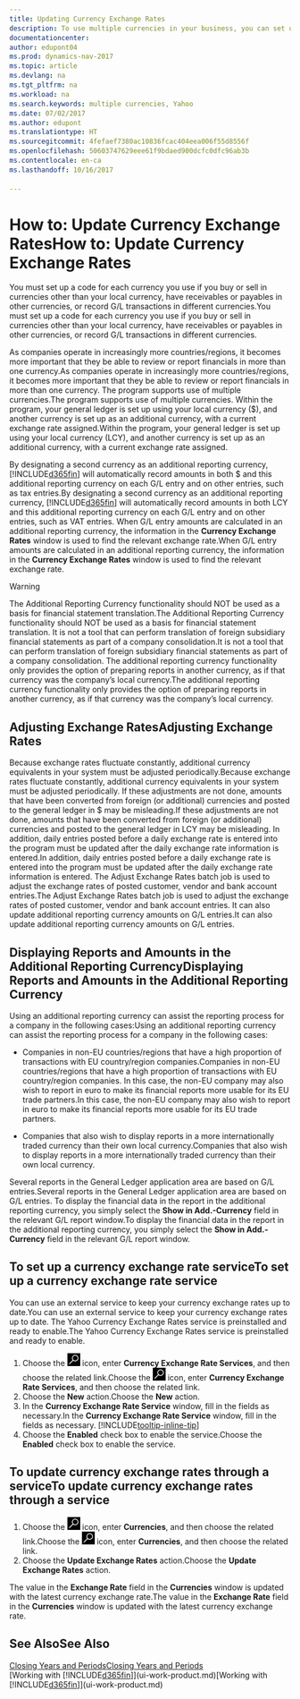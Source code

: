 ```yaml
---
title: Updating Currency Exchange Rates
description: To use multiple currencies in your business, you can set up a code for each currency and use an external exchange rate service, such as Yahoo.
documentationcenter: 
author: edupont04
ms.prod: dynamics-nav-2017
ms.topic: article
ms.devlang: na
ms.tgt_pltfrm: na
ms.workload: na
ms.search.keywords: multiple currencies, Yahoo
ms.date: 07/02/2017
ms.author: edupont
ms.translationtype: HT
ms.sourcegitcommit: 4fefaef7380ac10836fcac404eea006f55d8556f
ms.openlocfilehash: 50603747629eee61f9bdaed900dcfc0dfc96ab3b
ms.contentlocale: en-ca
ms.lasthandoff: 10/16/2017

---
```

# <a name="how-to-update-currency-exchange-rates"></a><span data-ttu-id="198fe-103">How to: Update Currency Exchange Rates</span><span class="sxs-lookup"><span data-stu-id="198fe-103">How to: Update Currency Exchange Rates</span></span>
<span data-ttu-id="198fe-104">You must set up a code for each currency you use if you buy or sell in currencies other than your local currency, have receivables or payables in other currencies, or record G/L transactions in different currencies.</span><span class="sxs-lookup"><span data-stu-id="198fe-104">You must set up a code for each currency you use if you buy or sell in currencies other than your local currency, have receivables or payables in other currencies, or record G/L transactions in different currencies.</span></span>  

<span data-ttu-id="198fe-105">As companies operate in increasingly more countries/regions, it becomes more important that they be able to review or report financials in more than one currency.</span><span class="sxs-lookup"><span data-stu-id="198fe-105">As companies operate in increasingly more countries/regions, it becomes more important that they be able to review or report financials in more than one currency.</span></span> <span data-ttu-id="198fe-106">The program supports use of multiple currencies.</span><span class="sxs-lookup"><span data-stu-id="198fe-106">The program supports use of multiple currencies.</span></span> <span data-ttu-id="198fe-107">Within the program, your general ledger is set up using your local currency ($), and another currency is set up as an additional currency, with a current exchange rate assigned.</span><span class="sxs-lookup"><span data-stu-id="198fe-107">Within the program, your general ledger is set up using your local currency (LCY), and another currency is set up as an additional currency, with a current exchange rate assigned.</span></span>  

 <span data-ttu-id="198fe-108">By designating a second currency as an additional reporting currency, [!INCLUDE[d365fin](includes/d365fin_md.md)] will automatically record amounts in both $ and this additional reporting currency on each G/L entry and on other entries, such as tax entries.</span><span class="sxs-lookup"><span data-stu-id="198fe-108">By designating a second currency as an additional reporting currency, [!INCLUDE[d365fin](includes/d365fin_md.md)] will automatically record amounts in both LCY and this additional reporting currency on each G/L entry and on other entries, such as VAT entries.</span></span> <span data-ttu-id="198fe-109">When G/L entry amounts are calculated in an additional reporting currency, the information in the **Currency Exchange Rates** window is used to find the relevant exchange rate.</span><span class="sxs-lookup"><span data-stu-id="198fe-109">When G/L entry amounts are calculated in an additional reporting currency, the information in the **Currency Exchange Rates** window is used to find the relevant exchange rate.</span></span>  

> [!WARNING]  
>  <span data-ttu-id="198fe-110">The Additional Reporting Currency functionality should NOT be used as a basis for financial statement translation.</span><span class="sxs-lookup"><span data-stu-id="198fe-110">The Additional Reporting Currency functionality should NOT be used as a basis for financial statement translation.</span></span> <span data-ttu-id="198fe-111">It is not a tool that can perform translation of foreign subsidiary financial statements as part of a company consolidation.</span><span class="sxs-lookup"><span data-stu-id="198fe-111">It is not a tool that can perform translation of foreign subsidiary financial statements as part of a company consolidation.</span></span> <span data-ttu-id="198fe-112">The additional reporting currency functionality only provides the option of preparing reports in another currency, as if that currency was the company’s local currency.</span><span class="sxs-lookup"><span data-stu-id="198fe-112">The additional reporting currency functionality only provides the option of preparing reports in another currency, as if that currency was the company’s local currency.</span></span>

## <a name="adjusting-exchange-rates"></a><span data-ttu-id="198fe-113">Adjusting Exchange Rates</span><span class="sxs-lookup"><span data-stu-id="198fe-113">Adjusting Exchange Rates</span></span>  
<span data-ttu-id="198fe-114">Because exchange rates fluctuate constantly, additional currency equivalents in your system must be adjusted periodically.</span><span class="sxs-lookup"><span data-stu-id="198fe-114">Because exchange rates fluctuate constantly, additional currency equivalents in your system must be adjusted periodically.</span></span> <span data-ttu-id="198fe-115">If these adjustments are not done, amounts that have been converted from foreign (or additional) currencies and posted to the general ledger in $ may be misleading.</span><span class="sxs-lookup"><span data-stu-id="198fe-115">If these adjustments are not done, amounts that have been converted from foreign (or additional) currencies and posted to the general ledger in LCY may be misleading.</span></span> <span data-ttu-id="198fe-116">In addition, daily entries posted before a daily exchange rate is entered into the program must be updated after the daily exchange rate information is entered.</span><span class="sxs-lookup"><span data-stu-id="198fe-116">In addition, daily entries posted before a daily exchange rate is entered into the program must be updated after the daily exchange rate information is entered.</span></span> <span data-ttu-id="198fe-117">The Adjust Exchange Rates batch job is used to adjust the exchange rates of posted customer, vendor and bank account entries.</span><span class="sxs-lookup"><span data-stu-id="198fe-117">The Adjust Exchange Rates batch job is used to adjust the exchange rates of posted customer, vendor and bank account entries.</span></span> <span data-ttu-id="198fe-118">It can also update additional reporting currency amounts on G/L entries.</span><span class="sxs-lookup"><span data-stu-id="198fe-118">It can also update additional reporting currency amounts on G/L entries.</span></span>  

## <a name="displaying-reports-and-amounts-in-the-additional-reporting-currency"></a><span data-ttu-id="198fe-119">Displaying Reports and Amounts in the Additional Reporting Currency</span><span class="sxs-lookup"><span data-stu-id="198fe-119">Displaying Reports and Amounts in the Additional Reporting Currency</span></span>  
<span data-ttu-id="198fe-120">Using an additional reporting currency can assist the reporting process for a company in the following cases:</span><span class="sxs-lookup"><span data-stu-id="198fe-120">Using an additional reporting currency can assist the reporting process for a company in the following cases:</span></span>  

- <span data-ttu-id="198fe-121">Companies in non-EU countries/regions that have a high proportion of transactions with EU country/region companies.</span><span class="sxs-lookup"><span data-stu-id="198fe-121">Companies in non-EU countries/regions that have a high proportion of transactions with EU country/region companies.</span></span> <span data-ttu-id="198fe-122">In this case, the non-EU company may also wish to report in euro to make its financial reports more usable for its EU trade partners.</span><span class="sxs-lookup"><span data-stu-id="198fe-122">In this case, the non-EU company may also wish to report in euro to make its financial reports more usable for its EU trade partners.</span></span>  

- <span data-ttu-id="198fe-123">Companies that also wish to display reports in a more internationally traded currency than their own local currency.</span><span class="sxs-lookup"><span data-stu-id="198fe-123">Companies that also wish to display reports in a more internationally traded currency than their own local currency.</span></span>  

<span data-ttu-id="198fe-124">Several reports in the General Ledger application area are based on G/L entries.</span><span class="sxs-lookup"><span data-stu-id="198fe-124">Several reports in the General Ledger application area are based on G/L entries.</span></span> <span data-ttu-id="198fe-125">To display the financial data in the report in the additional reporting currency, you simply select the **Show in Add.-Currency** field in the relevant G/L report window.</span><span class="sxs-lookup"><span data-stu-id="198fe-125">To display the financial data in the report in the additional reporting currency, you simply select the **Show in Add.-Currency** field in the relevant G/L report window.</span></span>  

## <a name="to-set-up-a-currency-exchange-rate-service"></a><span data-ttu-id="198fe-126">To set up a currency exchange rate service</span><span class="sxs-lookup"><span data-stu-id="198fe-126">To set up a currency exchange rate service</span></span>
<span data-ttu-id="198fe-127">You can use an external service to keep your currency exchange rates up to date.</span><span class="sxs-lookup"><span data-stu-id="198fe-127">You can use an external service to keep your currency exchange rates up to date.</span></span> <span data-ttu-id="198fe-128">The Yahoo Currency Exchange Rates service is preinstalled and ready to enable.</span><span class="sxs-lookup"><span data-stu-id="198fe-128">The Yahoo Currency Exchange Rates service is preinstalled and ready to enable.</span></span>

1. <span data-ttu-id="198fe-129">Choose the ![Search for Page or Report](media/ui-search/search_small.png "Search for Page or Report icon") icon, enter **Currency Exchange Rate Services**, and then choose the related link.</span><span class="sxs-lookup"><span data-stu-id="198fe-129">Choose the ![Search for Page or Report](media/ui-search/search_small.png "Search for Page or Report icon") icon, enter **Currency Exchange Rate Services**, and then choose the related link.</span></span>
2. <span data-ttu-id="198fe-130">Choose the **New** action.</span><span class="sxs-lookup"><span data-stu-id="198fe-130">Choose the **New** action.</span></span>
3. <span data-ttu-id="198fe-131">In the **Currency Exchange Rate Service** window, fill in the fields as necessary.</span><span class="sxs-lookup"><span data-stu-id="198fe-131">In the **Currency Exchange Rate Service** window, fill in the fields as necessary.</span></span> [!INCLUDE[tooltip-inline-tip](includes/tooltip-inline-tip_md.md)]
4. <span data-ttu-id="198fe-132">Choose the **Enabled** check box to enable the service.</span><span class="sxs-lookup"><span data-stu-id="198fe-132">Choose the **Enabled** check box to enable the service.</span></span>

## <a name="to-update-currency-exchange-rates-through-a-service"></a><span data-ttu-id="198fe-133">To update currency exchange rates through a service</span><span class="sxs-lookup"><span data-stu-id="198fe-133">To update currency exchange rates through a service</span></span>
1. <span data-ttu-id="198fe-134">Choose the ![Search for Page or Report](media/ui-search/search_small.png "Search for Page or Report icon") icon, enter **Currencies**, and then choose the related link.</span><span class="sxs-lookup"><span data-stu-id="198fe-134">Choose the ![Search for Page or Report](media/ui-search/search_small.png "Search for Page or Report icon") icon, enter **Currencies**, and then choose the related link.</span></span>
2. <span data-ttu-id="198fe-135">Choose the **Update Exchange Rates** action.</span><span class="sxs-lookup"><span data-stu-id="198fe-135">Choose the **Update Exchange Rates** action.</span></span>

<span data-ttu-id="198fe-136">The value in the **Exchange Rate** field in the **Currencies** window is updated with the latest currency exchange rate.</span><span class="sxs-lookup"><span data-stu-id="198fe-136">The value in the **Exchange Rate** field in the **Currencies** window is updated with the latest currency exchange rate.</span></span>

## <a name="see-also"></a><span data-ttu-id="198fe-137">See Also</span><span class="sxs-lookup"><span data-stu-id="198fe-137">See Also</span></span>
[<span data-ttu-id="198fe-138">Closing Years and Periods</span><span class="sxs-lookup"><span data-stu-id="198fe-138">Closing Years and Periods</span></span>](year-close-years-periods.md)  
<span data-ttu-id="198fe-139">[Working with [!INCLUDE[d365fin](includes/d365fin_md.md)]](ui-work-product.md)</span><span class="sxs-lookup"><span data-stu-id="198fe-139">[Working with [!INCLUDE[d365fin](includes/d365fin_md.md)]](ui-work-product.md)</span></span>

